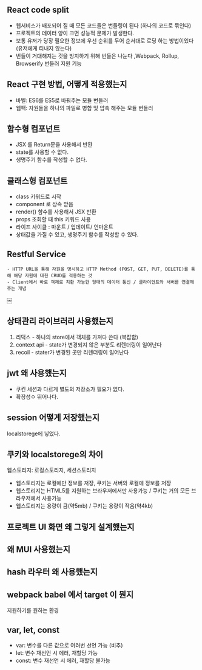 ## React code split
- 웹서비스가 배포되어 질 때 모든 코드들은 번들링이 된다 (하나의 코드로 묶인다) 
- 프로젝트의 데이터 양이 크면 성능적 문제가 발생한다. 
- 보통 유저가 당장 필요한 정보에 우선 순위를 두어 순서대로 로딩 하는 방법이있다 (유저에게 티내지 않는다)
- 번들이 거대해지는 것을 방지하기 위해 번들은 나눈다 ,Webpack, Rollup, Browserify 번들러 지원 기능

## React 구현 방법, 어떻게 적용했는지
 - 바벨: ES6를 ES5로 바꿔주는 모듈 번들러
 - 웹팩: 자원들을 하나의 파일로 병합 및 압축 해주는 모듈 번들러

## 함수형 컴포넌트
- JSX 를 Return문을 사용해서 반환
- state를 사용할 수 없다.
- 생명주기 함수를 작성할 수 없다.
  
## 클래스형 컴포넌트
- class 키워드로 시작
- component 로 상속 받음
- render() 함수를 사용해서 JSX 반환
- props 조회할 때 this 키워드 사용
- 라이프 사이클 : 마운트 / 업데이트/ 언마운트
- 상태값을 가질 수 있고, 생명주기 함수를 작성할 수 있다.

## Restful Service
	- HTTP URL을 통해 자원을 명시하고 HTTP Method (POST, GET, PUT, DELETE)를 통해 해당 자원에 대한 CRUD를 적용하는 것
	- Client에서 바로 객체로 치환 가능한 형태의 데이터 통신 / 클라이언트와 서버를 연결해주는 개념
￼
## 상태관리 라이브러리 사용했는지
 1) 리덕스 - 하나의 store에서 객체를 가져다 쓴다 (복잡함)
 2) context api - state가 변경되지 않은 부분도 리렌더링이 일어난다
 3) recoil - stater가 변경된 곳만 리렌더링이 일어난다
 
## jwt 왜 사용했는지
- 쿠킨 세션과 다르게 별도의 저장소가 필요가 없다.
- 확장성ㅇ 뛰어나다.

## session 어떻게 저장했는지 
localstorege에 넣었다.

## 쿠키와 localstorege의 차이
웹스토리지: 로컬스토리지, 세션스토리지
- 웹스토리지는 로컬에만 정보를 저장, 쿠키는 서버와 로컬에 정보를 저장
- 웹스토리지는 HTML5를 지원하는 브라우저에서만 사용가능 / 쿠키는 거의 모든 브라우저에서 사용가능
- 웹스토리지는 용량이 큼(약5mb) / 쿠키는 용량이 작음(약4kb)

## 프로젝트 UI 화면 왜 그렇게 설계했는지

## 왜 MUI 사용했는지

## hash 라우터 왜 사용했는지

## webpack babel 에서 target 이 뭔지 
지원하기를 원하는 환경

## var, let, const
- var: 변수를 다른 값으로 여러번 선언 가능 (비추)
- let: 변수 재선언 시 에러, 재할당 가능
- const: 변수 재선언 시 에러, 재할당 불가능
